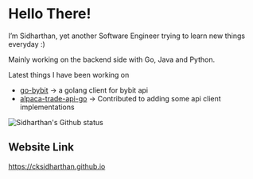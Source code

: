# Hello There!

I’m Sidharthan, yet another Software Engineer trying to learn new things everyday :)

Mainly working on the backend side with Go, Java and Python. 

Latest things I have been working on 
- [go-bybit](https://github.com/cksidharthan/go-bybit) -> a golang client for bybit api
- [alpaca-trade-api-go](https://github.com/alpacahq/alpaca-trade-api-go) -> Contributed to adding some api client implementations

![Sidharthan's Github status](https://github-readme-stats.vercel.app/api?username=cksidharthan&count_private=true&show_icons=true)

## Website Link 
https://cksidharthan.github.io
